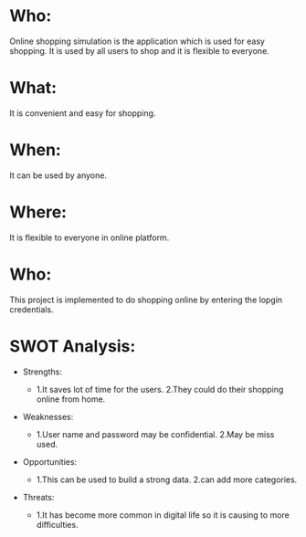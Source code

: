 # Who:
Online shopping simulation is the application which is used for easy shopping. It is used by all users to shop and it is flexible to everyone.

# What:
It is convenient and easy for shopping.

# When:
It can be used by anyone.

# Where:
It is flexible to everyone in online platform.

# Who:
This project is implemented to do shopping online by entering the lopgin credentials.

# SWOT Analysis:
  * Strengths:
      * 1.It saves lot of time for the users. 2.They could do their shopping online from home.

  * Weaknesses:
     * 1.User name and password may be confidential. 2.May be miss used.

  * Opportunities:
     * 1.This can be used to build a strong data. 2.can add more categories.

  * Threats:
     * 1.It has become more common in digital life so it is causing to more difficulties.
